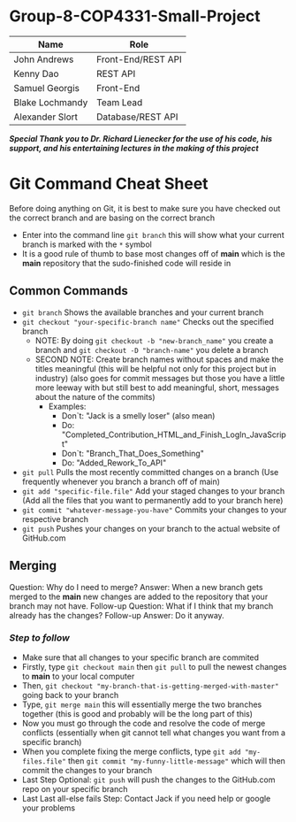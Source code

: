 # Group-8-COP4331-Small-Project

|Name|Role|
|----|----|
|John Andrews|Front-End/REST API|
|Kenny Dao|REST API|
|Samuel Georgis|Front-End|
|Blake Lochmandy|Team Lead|
|Alexander Slort|Database/REST API|

***Special Thank you to Dr. Richard Lienecker for the use of his code, his support, and his entertaining lectures in the making of this project***



# Git Command Cheat Sheet

Before doing anything on Git, it is best to make sure you have checked out the correct branch and are basing on the correct branch

- Enter into the command line `git branch` this will show what your current branch is marked with the `*` symbol
- It is a good rule of thumb to base most changes off of **main** which is the **main** repository that the sudo-finished code will reside in


## Common Commands

- `git branch` Shows the available branches and your current branch
- `git checkout "your-specific-branch name"` Checks out the specified branch
    - NOTE: By doing `git checkout -b "new-branch_name"` you create a branch and `git checkout -D "branch-name"` you delete a branch
    - SECOND NOTE: Create branch names without spaces and make the titles meaningful (this will be helpful not only for this project but in industry) (also goes for commit messages but those you have a little more leeway with but still best to add meaningful, short, messages about the nature of the commits)
        - Examples:
            - Don`t: "Jack is a smelly loser"  (also mean)
            - Do: "Completed_Contribution_HTML_and_Finish_LogIn_JavaScript"
            - Don`t: "Branch_That_Does_Something"
            - Do: "Added_Rework_To_API"
- `git pull` Pulls the most recently committed changes on a branch (Use frequently whenever you branch a branch off of main)
- `git add "specific-file.file"` Add your staged changes to your branch (Add all the files that you want to permanently add to your branch here)
- `git commit "whatever-message-you-have"` Commits your changes to your respective branch
- `git push` Pushes your changes on your branch to the actual website of GitHub.com


## Merging

Question: Why do I need to merge?
Answer: When a new branch gets merged to the **main** new changes are added to the repository that your branch may not have.
Follow-up Question: What if I think that my branch already has the changes?
Follow-up Answer: Do it anyway.

### ***Step to follow***
- Make sure that all changes to your specific branch are commited
- Firstly, type `git checkout main` then `git pull` to pull the newest changes to **main** to your local computer
- Then, `git checkout "my-branch-that-is-getting-merged-with-master"` going back to your branch
- Type, `git merge main` this will essentially merge the two branches together (this is good and probably will be the long part of this)
- Now you must go through the code and resolve the code of merge conflicts (essentially when git cannot tell what changes you want from a specific branch)
- When you complete fixing the merge conflicts, type `git add "my-files.file"` then `git commit "my-funny-little-message"` which will then commit the changes to your branch
- Last Step Optional: `git push` will push the changes to the GitHub.com repo on your specific branch
- Last Last all-else fails Step: Contact Jack if you need help or google your problems
